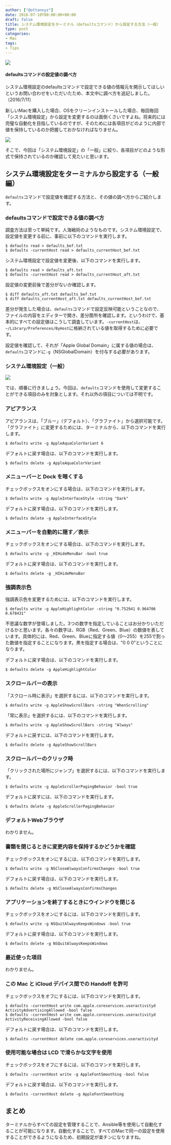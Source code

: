 ```yaml
---
author: ["@ottanxyz"]
date: 2016-07-10T00:00:00+00:00
draft: false
title: システム環境設定をターミナル（defaultsコマンド）から設定する方法（一般）
type: post
categories:
- Mac
tags:
- Tips
---
```


![](160710-5782414370ec5.jpg)









#### defaultsコマンドの設定値の調べ方




システム環境設定のdefaultsコマンドで設定できる値の情報元を開示してほしいというお問い合わせをいただいたため、本文中に調べ方を追記しました。（2016/7/11）








新しいMacを購入した場合、OSをクリーンインストールした場合、毎回毎回「システム環境設定」から設定を変更するのは面倒くさいですよね。将来的には完璧な自動化を目指しているのですが、そのためには各項目がどのように内部で値を保持しているのか把握しておかなければなりません。





![](160710-5782414f09ee9.png)






そこで、今回は「システム環境設定」の「一般」に絞り、各項目がどのような形式で保持されているのか確認して見たいと思います。





## システム環境設定をターミナルから設定する（一般編）





`defaults`コマンドで設定値を確認する方法と、その値の調べ方からご紹介します。





### defaultsコマンドで設定できる値の調べ方





調査方法は至って単純です。人海戦術のようなものです。システム環境設定で、設定値を変更する前に、事前に以下のコマンドを実行します。





    $ defaults read > defaults_bef.txt
    $ defaults -currentHost read > defaults_currentHost_bef.txt





システム環境設定で設定値を変更後、以下のコマンドを実行します。





    $ defaults read > defaults_aft.txt
    $ defaults -currentHost read > defaults_currentHost_aft.txt





設定値の変更前後で差分がないか確認します。





    $ diff defaults_aft.txt defaults_bef.txt
    $ diff defaults_currentHost_aft.txt defaults_currentHost_bef.txt





差分が発生した場合は、`defaults`コマンドで設定反映可能ということなので、ファイルの内容をエディターで開き、差分箇所を確認します。というわけで、基本的にすべての設定値はこうして調査しています。`-currentHost`は、`~/Library/Preferences/ByHost`に格納されている値を取得するために必要です。





設定値を確認して、それが「Apple Global Domain」に属する値の場合は、`defaults`コマンドに`-g`（NSGlobalDomain）を付与する必要があります。





### システム環境設定（一般）





![](160710-57824156abd26.png)






では、順番に行きましょう。今回は、`defaults`コマンドを使用して変更することができる項目のみを対象とします。それ以外の項目については不明です。





### アピアランス





アピアランスは、「ブルー」（デフォルト）、「グラファイト」から選択可能です。「グラファイト」に変更するためには、ターミナルから、以下のコマンドを実行します。





    $ defaults write -g AppleAquaColorVariant 6





デフォルトに戻す場合は、以下のコマンドを実行します。





    $ defaults delete -g AppleAquaColorVariant





### メニューバーと Dock を暗くする





チェックボックスをオンにする場合は、以下のコマンドを実行します。





    $ defaults write -g AppleInterfaceStyle -string "Dark"





デフォルトに戻す場合は、以下のコマンドを実行します。





    $ defaults delete -g AppleInterfaceStyle





### メニューバーを自動的に隠す／表示





チェックボックスをオンにする場合は、以下のコマンドを実行します。





    $ defaults write -g _HIHideMenuBar -bool true





デフォルトに戻す場合は、以下のコマンドを実行します。





    $ defaults delete -g _HIHideMenuBar





### 強調表示色





強調表示色を変更するためには、以下のコマンドを実行します。





    $ defaults write -g AppleHighlightColor -string "0.752941 0.964706 0.678431"





不思議な数字が登場しました。3つの数字を指定していることはお分かりいただけるかと思います。各々の数字は、RGB（Red、Green、Blue）の数値を表しています。具体的には、Red、Green、Blueに指定する値（0〜255）を255で割った数値を指定することになります。黒を指定する場合は、"0 0 0"ということになります。





デフォルトに戻す場合は、以下のコマンドを実行します。





    $ defaults delete -g AppleHighlightColor





### スクロールバーの表示





「スクロール時に表示」を選択するには、以下のコマンドを実行します。





    $ defaults write -g AppleShowScrollBars -string "WhenScrolling"





「常に表示」を選択するには、以下のコマンドを実行します。





    $ defaults write -g AppleShowScrollBars -string "Always"





デフォルトに戻すには、以下のコマンドを実行します。





    $ defaults delete -g AppleShowScrollBars





### スクロールバーのクリック時





「クリックされた場所にジャンプ」を選択するには、以下のコマンドを実行します。





    $ defaults write -g AppleScrollerPagingBehavior -bool true





デフォルトに戻すには、以下のコマンドを実行します。





    $ defaults delete -g AppleScrollerPagingBehavior





### デフォルトWebブラウザ





わかりません。





### 書類を閉じるときに変更内容を保持するかどうかを確認





チェックボックスをオンにするには、以下のコマンドを実行します。





    $ defaults write -g NSCloseAlwaysConfirmsChanges -bool true





デフォルトに戻す場合は、以下のコマンドを実行します。





    $ defaults delete -g NSCloseAlwaysConfirmsChanges





### アプリケーションを終了するときにウインドウを閉じる





チェックボックスをオンにするには、以下のコマンドを実行します。





    $ defaults write -g NSQuitAlwaysKeepsWindows -bool true





デフォルトに戻す場合は、以下のコマンドを実行します。





    $ defaults delete -g NSQuitAlwaysKeepsWindows





### 最近使った項目





わかりません。





### この Mac と iCloud デバイス間での Handoff を許可





チェックボックスをオフにするには、以下のコマンドを実行します。





    $ defaults -currentHost write com.apple.coreservices.useractivityd ActivityAdvertisingAllowed -bool false
    $ defaults -currentHost write com.apple.coreservices.useractivityd ActivityReceivingAllowed -bool false





デフォルトに戻す場合は、以下のコマンドを実行します。





    $ defaults -currentHost delete com.apple.coreservices.useractivityd





### 使用可能な場合は LCD で滑らかな文字を使用





チェックボックスをオフにするには、以下のコマンドを実行します。





    $ defaults -currentHost write -g AppleFontSmoothing -bool false





デフォルトに戻す場合は、以下のコマンドを実行します。





    $ defaults -currentHost delete -g AppleFontSmoothing





## まとめ





ターミナルからすべての設定を管理することで、Ansible等を使用して自動化することが可能になります。自動化することで、すべてのMacで同一の設定を使用することができるようになるため、初期設定が楽チンになりますね。
